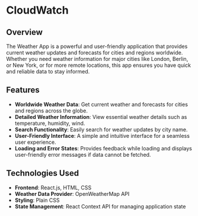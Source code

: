 # CloudWatch

## Overview
The Weather App is a powerful and user-friendly application that provides current weather updates and forecasts for cities and regions worldwide. Whether you need weather information for major cities like London, Berlin, or New York, or for more remote locations, this app ensures you have quick and reliable data to stay informed.

## Features
- **Worldwide Weather Data**: Get current weather and forecasts for cities and regions across the globe.
- **Detailed Weather Information**: View essential weather details such as temperature, humidity, wind.
- **Search Functionality**: Easily search for weather updates by city name.
- **User-Friendly Interface**: A simple and intuitive interface for a seamless user experience.
- **Loading and Error States**: Provides feedback while loading and displays user-friendly error messages if data cannot be fetched.

## Technologies Used
- **Frontend**: React.js, HTML, CSS
- **Weather Data Provider**: OpenWeatherMap API
- **Styling**: Plain CSS 
- **State Management**: React Context API for managing application state

